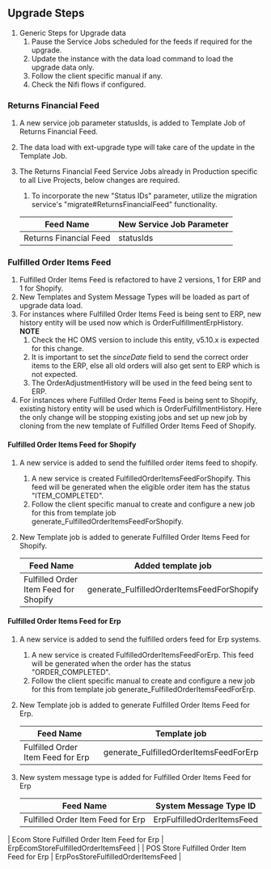 ## Upgrade Steps
1. Generic Steps for Upgrade data
    1. Pause the Service Jobs scheduled for the feeds if required for the upgrade.
    2. Update the instance with the data load command to load the upgrade data only.
    3. Follow the client specific manual if any.
    4. Check the Nifi flows if configured.

### Returns Financial Feed
1. A new service job parameter statusIds, is added to Template Job of Returns Financial Feed.
2. The data load with ext-upgrade type will take care of the update in the Template Job.
3. The Returns Financial Feed Service Jobs already in Production specific to all Live Projects, below changes are required.
    1. To incorporate the new "Status IDs" parameter, utilize the migration service's "migrate#ReturnsFinancialFeed" functionality.

   | Feed Name              | New Service Job Parameter |
   |------------------------|---------------------------|
   | Returns Financial Feed | statusIds                 |

### Fulfilled Order Items Feed
1. Fulfilled Order Items Feed is refactored to have 2 versions, 1 for ERP and 1 for Shopify.
2. New Templates and System Message Types will be loaded as part of upgrade data load.
3. For instances where Fulfilled Order Items Feed is being sent to ERP, new history entity will be used now which is 
   OrderFulfillmentErpHistory. 
   **NOTE**
   1. Check the HC OMS version to include this entity, v5.10.x is expected for this change.
   2. It is important to set the _sinceDate_ field to send the correct order items to the ERP, else all old orders 
   will also get sent to ERP which is not expected.
   3. The OrderAdjustmentHistory will be used in the feed being sent to ERP.
5. For instances where Fulfilled Order Items Feed is being sent to Shopify, existing history entity will be used which is
   OrderFulfillmentHistory. Here the only change will be stopping existing jobs and set up new job by cloning from 
   the new template of Fulfilled Order Items Feed of Shopify.

#### Fulfilled Order Items Feed for Shopify
1. A new service is added to send the fulfilled order items feed to shopify.
   1. A new service is created FulfilledOrderItemsFeedForShopify. This feed will be generated when the eligible order item has the status "ITEM_COMPLETED".
   2. Follow the client specific manual to create and configure a new job for this from template job generate_FulfilledOrderItemsFeedForShopify.

2. New Template job is added to generate Fulfilled Order Items Feed for Shopify. 
   
   | Feed Name                             | Added template job                         |
   |---------------------------------------|--------------------------------------------|
   | Fulfilled Order Item Feed for Shopify | generate_FulfilledOrderItemsFeedForShopify |


#### Fulfilled Order Items Feed for Erp
1. A new service is added to send the fulfilled orders feed for Erp systems.
   1. A new service is created FulfilledOrderItemsFeedForErp. This feed will be generated when the order has the status "ORDER_COMPLETED".
   2. Follow the client specific manual to create and configure a new job for this from template job generate_FulfilledOrderItemsFeedForErp.

2. New Template job is added to generate Fulfilled Order Items Feed for Erp.
   
   | Feed Name                         | Template job                     |
   |-----------------------------------|----------------------------------------|
   | Fulfilled Order Item Feed for Erp | generate_FulfilledOrderItemsFeedForErp |

3. New system message type is added for Fulfilled Order Items Feed for Erp 
   
   | Feed Name                         | System Message Type ID |
   |-----------------------------------|------------------------------|
   | Fulfilled Order Item Feed for Erp | ErpFulfilledOrderItemsFeed   |
  | Ecom Store Fulfilled Order Item Feed for Erp | ErpEcomStoreFulfilledOrderItemsFeed |
   | POS Store Fulfilled Order Item Feed for Erp  | ErpPosStoreFulfilledOrderItemsFeed |